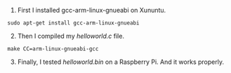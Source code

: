 1) First I installed gcc-arm-linux-gnueabi on Xununtu.

  `sudo apt-get install gcc-arm-linux-gnueabi`

2) Then I compiled my *helloworld.c* file.

  `make CC=arm-linux-gnueabi-gcc`

3) Finally, I tested *helloworld.bin* on a Raspberry Pi. And it works properly.
